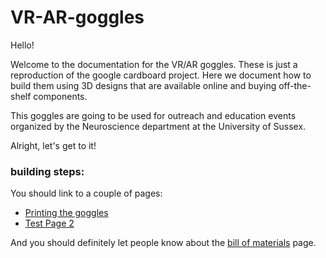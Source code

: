 # VR-AR-goggles

Hello!

Welcome to the documentation for the VR/AR goggles. These is just a reproduction of the google cardboard project. Here we document how to build them using 3D designs that are available online and buying off-the-shelf components. 

This goggles are going to be used for outreach and education events organized by the Neuroscience department at the University of Sussex.

Alright, let's get to it!

### building steps:


You should link to a couple of pages:

* [Printing the goggles](printing_the_goggles.md "")
* [Test Page 2](testpage2.md "")

And you should definitely let people know about the [bill of materials](landing_BOM.md) page.
